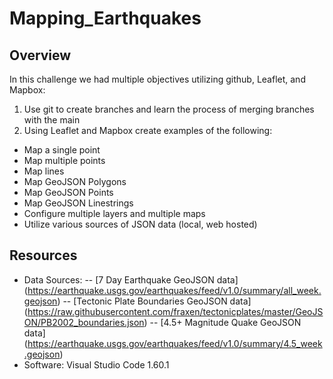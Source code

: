 # Mapping_Earthquakes

## Overview

In this challenge we had multiple objectives utilizing github, Leaflet, and Mapbox:

1. Use git to create branches and learn the process of merging branches with the main
2. Using Leaflet and Mapbox create examples of the following:
 - Map a single point
 - Map multiple points
 - Map lines
 - Map GeoJSON Polygons
 - Map GeoJSON Points
 - Map GeoJSON Linestrings
 - Configure multiple layers and multiple maps
 - Utilize various sources of JSON data (local, web hosted)

## Resources
 - Data Sources:
 -- [7 Day Earthquake GeoJSON data] (https://earthquake.usgs.gov/earthquakes/feed/v1.0/summary/all_week.geojson)
 -- [Tectonic Plate Boundaries GeoJSON data] (https://raw.githubusercontent.com/fraxen/tectonicplates/master/GeoJSON/PB2002_boundaries.json)
 -- [4.5+ Magnitude Quake GeoJSON data] (https://earthquake.usgs.gov/earthquakes/feed/v1.0/summary/4.5_week.geojson)
 - Software: Visual Studio Code 1.60.1
